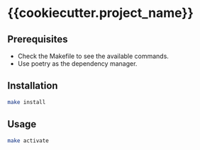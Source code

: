 # {{cookiecutter.project_name}}

## Prerequisites

- Check the Makefile to see the available commands.
- Use poetry as the dependency manager.

## Installation

```bash
make install
```

## Usage

```bash
make activate
```
